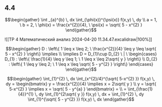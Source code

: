 ## 4.4

$$\begin{gather}
\int _{a}^{b} \, dx  \int_{\phi(x)}^{\psi(x)} f(x,y) \, dy \\
a = 1, \ b = 2, \ \phi(x) = \frac{x^{2}}{4}, \ \psi(x) = \sqrt{ 5 - x^{2} }
\end{gather}$$

![[ТР 4 Математический анализ 2024-04-20 11.34.47.excalidraw|100%]]

$$\begin{gather}
D : \left\{ 1 \leq x \leq 2; \ \frac{x^{2}}{4} \leq y \leq \sqrt{ 5 - x^{2} } \right\} \implies \\
\implies D = D_{1}\cup D_{2} \ | \  \begin{cases}
D_{1} : \left\{ \frac{1}{4} \leq y \leq 1; \ 1 \leq x \leq 2\sqrt{ y } \right\} \\
D_{2} : \left\{ 1 \leq y \leq 2; \ 1 \leq x \leq \sqrt{ 5 - y^{2} } \right\}
\end{cases}
\end{gather}$$

$$\begin{gather}
\int_{1}^{2}  \, dx \int_{x^{2}/4}^{\sqrt{ 5-x^{2} }} f(x,y) \, dy = \begin{bmatrix}
y = \frac{x^{2}}{4} \implies x = 2\sqrt{ y } \\
y = \sqrt{ 5-x^{2} } \implies x = \sqrt{ 5 - y^{a} }
\end{bmatrix} = \\
= \int_{\frac{1}{4}}^{1} \, dy \int_{1}^{2\sqrt{ y }} f(x,y) \, dx + \int_{1}^{2} \, dy \int_{1}^{\sqrt{ 5 - y^{2} }} f(x,y) \, dx   \end{gather}$$ 